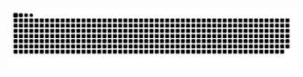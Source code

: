 <picture>
  <source media="(prefers-color-scheme: dark)" srcset="https://raw.githubusercontent.com/JJJayw/JJJayw/output/github-contribution-grid-snake-dark.svg">
  <source media="(prefers-color-scheme: light)" srcset="https://raw.githubusercontent.com/JJJayw/JJJayw/output/github-contribution-grid-snake.svg">
  <img alt="github contribution grid snake animation" src="https://raw.githubusercontent.com/JJJayw/JJJayw/output/github-contribution-grid-snake.svg">
</picture>
